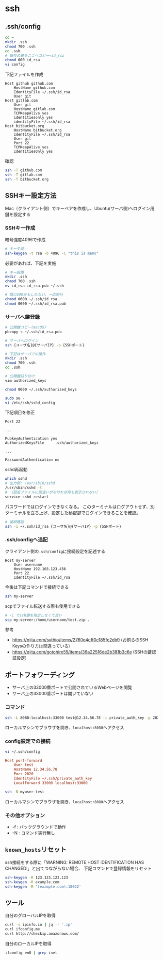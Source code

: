 # ssh


## .ssh/config


```bash
cd ~
mkdir .ssh
chmod 700 .ssh
cd .ssh
# 既存の鍵をここへコピー→id_rsa
chmod 600 id_rsa
vi config
```

下記ファイルを作成

```
Host github github.com
    HostName github.com
    IdentityFile ~/.ssh/id_rsa
    User git
Host gitlab.com
    User git
    HostName gitlab.com
    TCPKeepAlive yes
    identitiesonly yes
    identityFile ~/.ssh/id_rsa
Host bitbucket.org
    HostName bitbucket.org
    IdentityFile ~/.ssh/id_rsa
    User git
    Port 22
    TCPKeepAlive yes
    IdentitiesOnly yes
```

確認

```bash
ssh -T github.com
ssh -T gitlab.com
ssh -T bitbucket.org
```


## SSHキー設定方法


Mac（クライアント側）でキーペアを作成し、Ubuntu(サーバ側)へログイン用鍵を設定する


### SSHキー作成

暗号強度4096で作成

```bash
# キー生成
ssh-keygen -t rsa -b 4096 -C "this is memo"
```

必要があれば、下記を実施

```bash
# キー設置
mkdir .ssh
chmod 700 .ssh
mv id_rsa id_rsa.pub ~/.ssh

# 既に600かもしれない、一応実行
chmod 0600 ~/.ssh/id_rsa
chmod 0600 ~/.ssh/id_rsa.pub
```


### サーバへ鍵登録

```bash
# 公開鍵コピー(macOS)
pbcopy < ~/.ssh/id_rsa.pub

# サーバへログイン
ssh {ユーザ名}@{サーバIP} -p {SSHポート}

# 下記はサーバでの操作
mkdir .ssh
chmod 700 .ssh
cd .ssh

# 公開鍵貼り付け
vim authorized_keys

chmod 0600 ~/.ssh/authorized_keys

sudo su -
vi /etc/ssh/sshd_config
```

下記項目を修正

```
Port 22

...

PubkeyAuthentication yes
AuthorizedKeysFile     .ssh/authorized_keys

...

PasswordAuthentication no
```

sshd再起動
```bash
which sshd
# 出力例: /usr/sbin/sshd
/usr/sbin/sshd -t
# （設定ファイルに間違いがなければ何も表示されない）
service sshd restart
```

パスワードではログインできなくなる。
このターミナルはログアウトせず、別ターミナルを立ち上げ、設定した秘密鍵でログインできることを確認。


```bash
# 接続確認
ssh -i ~/.ssh/id_rsa {ユーザ名}@{サーバIP} -p {SSHポート}
```
### .ssh/configへ追記

クライアント側の`.ssh/config`に接続設定を記述する

```
Host my-server
    User username
    HostName 192.168.123.456
    Port 22
    IdentityFile ~/.ssh/id_rsa
```

今後は下記コマンドで接続できる

```bash
ssh my-server
```

scpでファイル転送する際も使用できる

```bash
# -i でssh鍵を指定しなくて良い
scp my-server:/home/username/test.zip .
```


参考

* https://qiita.com/suthio/items/2760e4cff0e185fe2db9 (お前らのSSH Keysの作り方は間違っている)
* https://qiita.com/gotohiro55/items/36a22516de2b381b3c6e (SSHの鍵認証設定)


## ポートフォワーディング

* サーバ上の33000番ポートで公開されているWebページを閲覧
* サーバ上の33000番ポートは開いていない

### コマンド

```bash
ssh -L 8080:localhost:33000 test@12.34.56.78 -i private_auth_key -p 2020
```

ローカルマシンでブラウザを開き、`localhost:8080`へアクセス

### config設定での接続

```bash
vi ~/.ssh/config
```

```conf
Host port-forward
    User test
    HostName 12.34.56.78
    Port 2020
    IdentityFile ~/.ssh/private_auth_key
    LocalForward 33000 localhost:33000
```

```bash
ssh -N myuser-test
```

ローカルマシンでブラウザを開き、`localhost:8080`へアクセス

### その他オプション

* -f : バックグラウンドで動作
* -N : コマンド実行無し

## `known_hosts`リセット

ssh接続をする際に「WARNING: REMOTE HOST IDENTIFICATION HAS CHANGED!」と出てつながらない場合、 下記コマンドで登録情報をリセット

```bash
ssh-keygen -R 123.123.123.123
ssh-keygen -R example.com
ssh-keygen -R '[example.com]:10022'
```

## ツール

自分のグローバルIPを取得

```bash
curl -s ipinfo.io | jq -r '.ip'
curl ifconfig.me
curl http://checkip.amazonaws.com/
```

自分のローカルIPを取得

```bash
ifconfig en0 | grep inet
```
